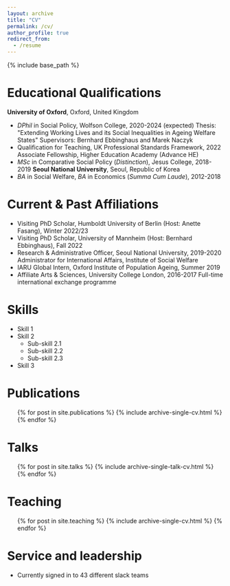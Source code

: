 ```yaml
---
layout: archive
title: "CV"
permalink: /cv/
author_profile: true
redirect_from:
  - /resume
---
```


{% include base_path %}

Educational Qualifications
======
**University of Oxford**, Oxford, United Kingdom
  * *DPhil* in Social Policy, Wolfson College, 2020-2024 (expected)
     Thesis: "Extending Working Lives and its Social Inequalities in Ageing Welfare States"
     Supervisors: Bernhard Ebbinghaus and Marek Naczyk
  * Qualification for Teaching, UK Professional Standards Framework, 2022
     Associate Fellowship, Higher Education Academy (Advance HE)
  * *MSc* in Comparative Social Policy (*Distinction*), Jesus College, 2018-2019
**Seoul National University**, Seoul, Republic of Korea
  * *BA* in Social Welfare, *BA* in Economics (*Summa Cum Laude*), 2012-2018

Current & Past Affiliations
======
* Visiting PhD Scholar, Humboldt University of Berlin (Host: Anette Fasang), Winter 2022/23
* Visiting PhD Scholar, University of Mannheim (Host: Bernhard Ebbinghaus), Fall 2022
* Research & Administrative Officer, Seoul National University, 2019-2020
   Administrator for International Affairs, Institute of Social Welfare
* IARU Global Intern, Oxford Institute of Population Ageing, Summer 2019
* Affiliate Arts & Sciences, University College London, 2016-2017
   Full-time international exchange programme
  
Skills
======
* Skill 1
* Skill 2
  * Sub-skill 2.1
  * Sub-skill 2.2
  * Sub-skill 2.3
* Skill 3

Publications
======
  <ul>{% for post in site.publications %}
    {% include archive-single-cv.html %}
  {% endfor %}</ul>
  
Talks
======
  <ul>{% for post in site.talks %}
    {% include archive-single-talk-cv.html %}
  {% endfor %}</ul>
  
Teaching
======
  <ul>{% for post in site.teaching %}
    {% include archive-single-cv.html %}
  {% endfor %}</ul>
  
Service and leadership
======
* Currently signed in to 43 different slack teams
